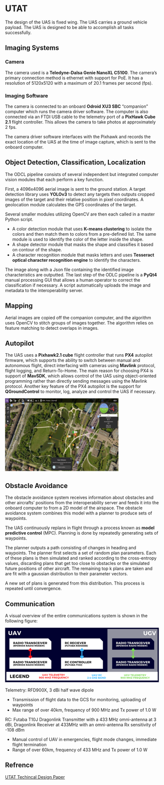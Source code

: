 # UTAT
The design of the UAS is fixed wing. The UAS carries a ground vehicle payload. The UAS is designed to be able to accomplish all tasks successfully.
## Imaging Systems
### Camera
The camera used is a **Teledyne-Dalsa Genie NanoXL C5100**. The camera’s primary connection method is ethernet with support for PoE. It has a resolution of 5120x5120 with a maximum of 20.1 frames per second (fps).
### Imaging Software
The camera is connected to an onboard **Odroid XU3 SBC** “companion” computer which runs the camera driver software. The computer is also connected via an FTDI USB cable to the telemetry port of a **PixHawk Cube 2.1** flight controller. This allows the camera to take photos at approximately 2 fps.

The camera driver software interfaces with the Pixhawk and records the exact location of the UAS at the time of image capture, which is sent to the onboard computer.
## Object Detection, Classification, Localization
The ODCL pipeline consists of several independent but integrated computer vision modules that each perform a key function.

First, a 4096x4096 aerial image is sent to the ground station. A target detection library uses **YOLOv3** to detect any targets then outputs cropped images of the target and their relative position in pixel coordinates. A geolocation module calculates the GPS coordinates of the target.

Several smaller modules utilizing OpenCV are then each called in a master Python script.

*	A color detection module that uses **K-means clustering** to isolate the colors and then match them to colors from a pre-defined list. The same module is used to identify the color of the letter inside the shape.
*	A shape detector module that masks the shape and classifies it based on contour of the shape.
*	A character recognition module that masks letters and uses **Tesseract optical character recognition engine** to identify the characters.

The image along with a Json file containing the identified image characteristics are outputted. The last step of the ODLC pipeline is a **PyQt4** manual processing GUI that allows a human operator to correct the classification if necessary. A script automatically uploads the image and metadata to the interoperability server.
## Mapping
Aerial images are copied off the companion computer, and the algorithm uses OpenCV to stitch groups of images together. The algorithm relies on feature matching to detect overlaps in images.
## Autopilot
The UAS uses a **Pixhawk2.1 cube** flight controller that runs **PX4** autopilot firmware, which supports the ability to switch between manual and autonomous flight, direct interfacing with cameras using **Mavlink** protocol, flight logging, and Return-To-Home. The main reason for choosing PX4 is support of **MavSDK**, which allows control of the UAS using object-oriented programming rather than directly sending messages using the Mavlink protocol.
Another key feature of the PX4 autopilot is the support for **QGroundControl** to monitor, log, analyze and control the UAS if necessary.

![Alt text](https://github.com/AhmedSaleh627/Eagles_MegaProject/blob/597995871e71833940fbbfa7bf06dfd2b6cead82/Task4/UTAT/Utat%20pictures/Picture1.png)
## Obstacle Avoidance

The obstacle avoidance system receives information about obstacles and other aircrafts’ positions from the interoperability server and feeds it into the onboard computer to from a 2D model of the airspace. The obstacle avoidance system combines this model with a planner to produce sets of waypoints.

The UAS continuously replans in flight through a process known as **model predictive control** (MPC). Planning is done by repeatedly generating sets of waypoints.

The planner outputs a path consisting of changes in heading and waypoints. The planner first selects a set of random plan parameters. Each of these plans is then simulated and ranked according to the cross-entropy values, discarding plans that get too close to obstacles or the simulated future positions of other aircraft. The remaining top k plans are taken and are fit with a gaussian distribution to their parameter vectors.

A new set of plans is generated from this distribution. This process is repeated until convergence.
## Communication
A visual overview of the entire communications system is shown in the following figure: 

![Alt text](https://github.com/AhmedSaleh627/Eagles_MegaProject/blob/597995871e71833940fbbfa7bf06dfd2b6cead82/Task4/UTAT/Utat%20pictures/Picture2.png)

Telemetry: RFD900X, 3 dBi half wave dipole
*	Transmission of flight data to the GCS for monitoring, uploading of waypoints
*	Max range of over 40km, frequency of 900 MHz and Tx power of 1.0 W

RC: Futaba T10J Dragonlink Transmitter with a 433 MHz omni-antenna at 3 dBi, Dragonlink Receiver at 433MHz with an omni-antenna Rx sensitivity of -108 dBm
*	Manual control of UAV in emergencies, flight mode changes, immediate flight termination
*	Range of over 60km, frequency of 433 MHz and Tx power of 1.0 W

## Refrence
[UTAT Techincal Design Paper](https://drive.google.com/file/d/1LLd5Tj4B4QE6Nst0W2pFzkBIK8xRjTtS/view?usp=sharing)
